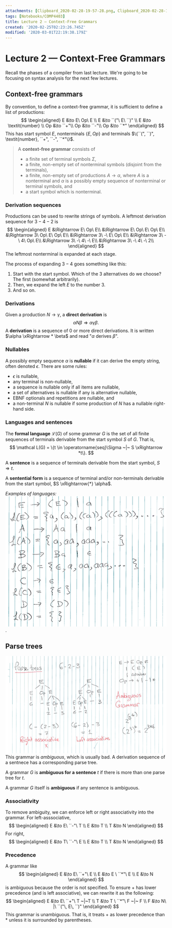 ```yaml
---
attachments: [Clipboard_2020-02-28-19-57-28.png, Clipboard_2020-02-28-19-59-40.png]
tags: [Notebooks/COMP4403]
title: Lecture 2 — Context-Free Grammars
created: '2020-02-25T02:23:26.745Z'
modified: '2020-03-01T22:19:38.179Z'
---
```


# Lecture 2 &mdash; Context-Free Grammars

Recall the phases of a compiler from last lecture. We're going to be focusing on syntax analysis for the next few lectures.

## Context-free grammars

By convention, to define a context-free grammar, it is sufficient to define a list of productions:
$$
\begin{aligned}
E &\to E\ Op\ E \\ 
E &\to ``("\ E\ ``)" \\ 
E &\to \textit{number} \\ 
Op &\to ``+"\\
Op &\to ``-"\\
Op &\to ``*"
\end{aligned}
$$
This has start symbol $E$, nonterminals $\{E, Op\}$ and terminals $\{``(", ``)", \textit{number},  ``+",  ``-",  ``*"\}$.

> A **context-free grammar** consists of
> - a finite set of terminal symbols $\Sigma$,
> - a finite, non-empty set of nonterminal symbols (disjoint from the terminals),
> - a finite, non-empty set of productions $A \to \alpha$, where $A$ is a nonterminal and $\alpha$ is a possibly empty sequence of nonterminal or terminal symbols, and
> - a start symbol which is nonterminal.

### Derivation sequences
Productions can be used to rewrite strings of symbols. A leftmost derivation sequence for $3-4-2$ is 
$$
\begin{aligned}
E &\Rightarrow E\ Op\ E\\
&\Rightarrow E\ Op\ E\ Op\ E\\
&\Rightarrow 3\ Op\ E\ Op\ E\\
&\Rightarrow 3\ -\ E\ Op\ E\\
&\Rightarrow 3\ -\ 4\ Op\ E\\
&\Rightarrow 3\ -\ 4\ -\ E\\
&\Rightarrow 3\ -\ 4\ -\ 2\\
\end{aligned}
$$
The leftmost nonterminal is expanded at each stage.

The process of expanding $3-4$ goes something like this:

1. Start with the start symbol. Which of the 3 alternatives do we choose? The first (somewhat arbitrarily).
2. Then, we expand the left $E$ to the number 3.
3. And so on.

### Derivations
Given a production $N \to \gamma$, a **direct derivation** is 
$$
\alpha N \beta \Rightarrow \alpha \gamma \beta.
$$
A **derivation** is a sequence of 0 or more direct derivations. It is written $\alpha \xRightarrow * \beta$ and read "$\alpha$ derives $\beta$".

### Nullables

A possibly empty sequence $\alpha$ is **nullable** if it can derive the empty string, often denoted $\epsilon$. There are some rules:

- $\epsilon$ is nullable,
- any terminal is non-nullable,
- a sequence is nullable only if all items are nullable,
- a set of alternatives is nullable if any is alternative nullable, 
- EBNF optionals and repetitions are nullable, and
- a non-terminal $N$ is nullable if some production of $N$ has a nullable right-hand side.

### Languages and sentences

The **formal language** $\mathcal L(G)$ of some grammar $G$ is the set of all finite sequences of terminals derivable from the start symbol $S$ of $G$. That is, 
$$
\mathcal L(G) = \{t \in \operatorname{seq}\Sigma ~|~ S \xRightarrow *t\}.
$$

A **sentence** is a sequence of terminals derivable from the start symbol, $S \Rightarrow t$.

A **sentential form** is a sequence of terminal and/or non-terminals derivable from the start symbol, $S \xRightarrow{*} \alpha$.

_Examples of languages:_
![Examples of languages](assets/Clipboard_2020-02-28-19-57-28.png).

## Parse trees
![](assets/Clipboard_2020-02-28-19-59-40.png)
This grammar is *ambiguous*, which is usually bad. A derivation sequence of a sentnece has a corresponding parse tree. 

A grammar $G$ is **ambiguous for a sentence** $t$ if there is more than one parse tree for $t$.

A grammar $G$ itself is **ambiguous** if any sentence is ambiguous.

### Associativity

To remove ambiguity, we can enforce left or right associativity into the grammar. For left-asssociative,
$$
\begin{aligned}
E &\to E\ ``-"\ T \\ 
E &\to T \\ 
T &\to N
\end{aligned}
$$
For right,
$$
\begin{aligned}
E &\to T\ ``-"\ E \\ 
E &\to T \\ 
T &\to N
\end{aligned}
$$

### Precedence
A grammar like 
$$
\begin{aligned}
E &\to E\ ``+"\ E \\ 
E &\to E \ ``*"\ E \\ 
E &\to N
\end{aligned}
$$
is ambiguous because the order is not specified. To ensure $+$ has lower precedence (and is left associative), we can rewrite it as the following:
$$
\begin{aligned}
E &\to E\ ``+"\ T ~|~T \\ 
T &\to T \ ``*"\ F ~|~ F \\ 
F &\to N\ |\ ``("\, E\, ``)"
\end{aligned}
$$
This grammar is unambiguous. That is, it treats $+$ as lower precedence than $*$ unless it is surrounded by parentheses.
